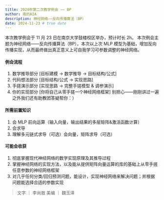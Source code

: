 ```yaml
---
title: 2024秋第二次教学例会 —— BP
author: 南的AIA
description: 神经网络——反向传播算法（BP）
date: 2024-11-23 # true date
---
```



本次教学例会于 11 月 23 日在南京大学鼓楼校区举办，预计时长 2h。
本次例会主题为神经网络——反向传播算法（BP），本次以上次 MLP 模型为基础，增加反向传播实现，从而最终做出真正意义上可自我学习可参数调整的神经网络。

#### 例会流程

1. 数学推导部分 [目标建模 -> 数学推导 -> 目标结构/公式]
2. 代码想法部分 [目标结构/公式 -> 实现思路]
3. 手搓演示部分 [实现思路 -> 完整手搓模型 & 调参演示]
4. 你的实现部分 [你将自己从零手搓一个神经网络框架] 别担心——刚刚讲过一遍之外我们还有助教团答疑帮你：）

#### 所需前置知识
1. 会 MLP 前向运算（输入向量，输出结果的多层矩阵&激活函数计算）
2. 会求导
3. 理解多元链式求导（可选）会向量，矩阵求导（可选）

#### 可能会收获
1. 彻底掌握现代神经网络的数学实现原理及其推导过程
2. 掌握神经网络的实现方法，以及能从提供矩阵向量运算的库的基础上从零手搓任意参数的神经网络框架
3. 对几乎任何分类/回归预测问题，能设计，实现神经网络来解决问题；并根据问题能选择合适的参数实现


> 文字 ｜ 李尚敖
美编 ｜ 魏玉泽